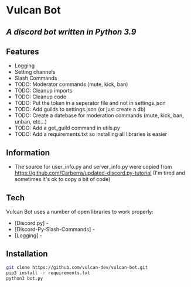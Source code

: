 # Vulcan Bot
## _A discord bot written in Python 3.9_

## Features

- Logging
- Setting channels
- Slash Commands
- TODO: Moderator commands (mute, kick, ban)
- TODO: Cleanup imports
- TODO: Cleanup code
- TODO: Put the token in a seperator file and not in settings.json
- TODO: Add guilds to settings.json (or just create a db)
- TODO: Create a datebase for moderation commands (mute, kick, ban, unban, etc...)
- TODO: Add a get_guild command in utils.py
- TODO: Add a requirements.txt so installing all libraries is easier

## Information
- The source for user_info.py and server_info.py were copied from https://github.com/Carberra/updated-discord.py-tutorial (I'm tired and sometimes it's ok to copy a bit of code)

## Tech

Vulcan Bot uses a number of open libraries to work properly:

- [Discord.py] - 
- [Discord-Py-Slash-Commands] - 
- [Logging] - 

## Installation

```sh
git clone https://github.com/vulcan-dev/vulcan-bot.git
pip3 install -r requirements.txt
python3 bot.py
```